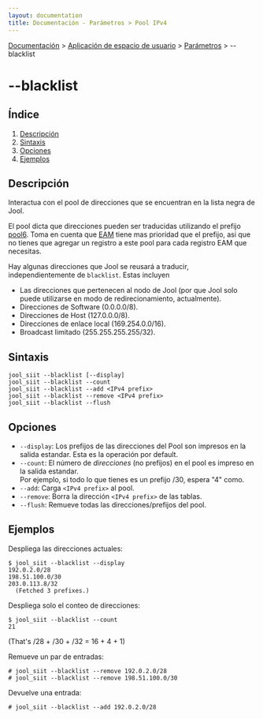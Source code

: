 ```yaml
---
layout: documentation
title: Documentación - Parámetros > Pool IPv4
---
```


[Documentación](esp-doc-index.html) > [Aplicación de espacio de usuario](esp-doc-index.html#aplicacin-de-espacio-de-usuario) > [Parámetros](esp-usr-flags.html) > \--blacklist

# \--blacklist

## Índice

1. [Descripción](#descripcion)
2. [Sintaxis](#sintaxis)
3. [Opciones](#opciones)
4. [Ejemplos](#ejemplos)

## Descripción

Interactua con el pool de direcciones que se encuentran en la lista negra de Jool.

El pool dicta que direcciones pueden ser traducidas utilizando el prefijo [pool6](usr-flags-pool6.html). Toma en cuenta que [EAM](esp-usr-flags-eamt.html) tiene mas prioridad que el prefijo, asi que no tienes que agregar un registro a este pool para cada registro EAM que necesitas.

Hay algunas direcciones que Jool se reusará a traducir, independientemente de `blacklist`. Estas incluyen

- Las direcciones que pertenecen al nodo de Jool (por que Jool solo puede utilizarse en modo de redirecionamiento, actualmente).
- Direcciones de Software (0.0.0.0/8).
- Direcciones de Host (127.0.0.0/8).
- Direcciones de enlace local (169.254.0.0/16).
- Broadcast limitado (255.255.255.255/32).

## Sintaxis

	jool_siit --blacklist [--display]
	jool_siit --blacklist --count
	jool_siit --blacklist --add <IPv4 prefix>
	jool_siit --blacklist --remove <IPv4 prefix>
	jool_siit --blacklist --flush

## Opciones

* `--display`: Los prefijos de las direcciones del Pool son impresos en la salida estandar. Esta es la operación por default.
* `--count`: El número de _direcciones_ (no prefijos) en el pool es impreso en la salida estandar.  
Por ejemplo, si todo lo que tienes es un prefijo /30, espera "4" como.
* `--add`: Carga `<IPv4 prefix>` al pool.
* `--remove`: Borra la dirección `<IPv4 prefix>` de las tablas.
* `--flush`: Remueve todas las direcciones/prefijos del pool.

## Ejemplos

Despliega las direcciones actuales:

	$ jool_siit --blacklist --display
	192.0.2.0/28
	198.51.100.0/30
	203.0.113.8/32
	  (Fetched 3 prefixes.)

Despliega solo el conteo de direcciones:

	$ jool_siit --blacklist --count
	21

(That's /28 + /30 + /32 = 16 + 4 + 1)

Remueve un par de entradas:

	# jool_siit --blacklist --remove 192.0.2.0/28
	# jool_siit --blacklist --remove 198.51.100.0/30

Devuelve una entrada:

	# jool_siit --blacklist --add 192.0.2.0/28
